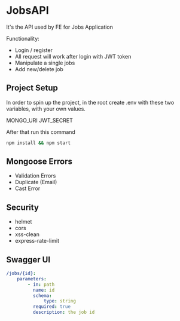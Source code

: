 # JobsAPI

It's the API used by FE for Jobs Application

Functionality:

-   Login / register
-   All request will work after login with JWT token
-   Manipulate a single jobs
-   Add new/delete job

## Project Setup

In order to spin up the project, in the root create .env with these two variables, with your own values.

MONGO_URI
JWT_SECRET

After that run this command

```bash
npm install && npm start
```

## Mongoose Errors

-   Validation Errors
-   Duplicate (Email)
-   Cast Error

## Security

-   helmet
-   cors
-   xss-clean
-   express-rate-limit

## Swagger UI

```yaml
/jobs/{id}:
    parameters:
        - in: path
          name: id
          schema:
              type: string
          required: true
          description: the job id
```
